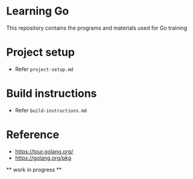 # Learning Go
This repository contains the programs and materials used for Go training

# Project setup
- Refer `project-setup.md`

# Build instructions
- Refer `build-instructions.md`

# Reference
- https://tour.golang.org/
- https://golang.org/pkg

** work in progress **